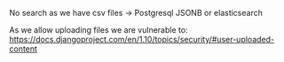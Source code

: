 No search as we have csv files -> Postgresql JSONB or elasticsearch

As we allow uploading files we are vulnerable to:
https://docs.djangoproject.com/en/1.10/topics/security/#user-uploaded-content

